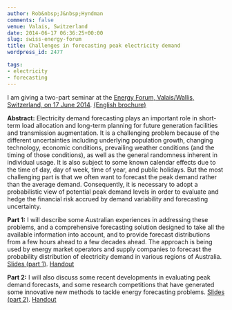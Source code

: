 ```yaml
---
author: Rob&nbsp;J&nbsp;Hyndman
comments: false
venue: Valais, Switzerland
date: 2014-06-17 06:36:25+00:00
slug: swiss-energy-forum
title: Challenges in forecasting peak electricity demand
wordpress_id: 2477

tags:
- electricity
- forecasting
---
```


I am giving a two-part seminar at the [Energy Forum, Valais/Wallis, Switzerland, on 17 June 2014](http://www.energyforum-vs.ch/?id=127). [(English brochure)](http://www.energyforum-vs.ch/data/Ressources/1403161358-Programm_EnergyForcasting_2014.pdf)

**Abstract:** Electricity demand forecasting plays an important role in short-term load allocation and long-term planning for future generation facilities and transmission augmentation. It is a challenging problem because of the different uncertainties including underlying population growth, changing technology, economic conditions, prevailing weather conditions (and the timing of those conditions), as well as the general randomness inherent in individual usage. It is also subject to some known calendar effects due to the time of day, day of week, time of year, and public holidays. But the most challenging part is that we often want to forecast the peak demand rather than the average demand. Consequently, it is necessary to adopt a probabilistic view of potential peak demand levels in order to evaluate and hedge the financial risk accrued by demand variability and forecasting uncertainty.

**Part 1:** I will describe some Australian experiences in addressing these problems, and a comprehensive forecasting solution designed to take all the available information into account, and to provide forecast distributions from a few hours ahead to a few decades ahead. The approach is being used by energy market operators and supply companies to forecast the probability distribution of electricity demand in various regions of Australia.
[Slides (part 1)](/talks/ElectricityForecasting_Switzerland1.pdf). [Handout](/talks/handout1a.pdf)

**Part 2:** I will also discuss some recent developments in evaluating peak demand forecasts, and some research competitions that have generated some innovative new methods to tackle energy forecasting problems.
[Slides (part 2)](/talks/ElectricityForecasting_Switzerland2.pdf). [Handout](/talks/handout2a.pdf)
